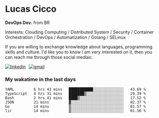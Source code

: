 # Lucas Cicco

**DevOps Dev.** from BR

Interests: Clouding Computing / Distributed System / Security / Container Orchestration / DevOps / Automatization / Golang / SELinux

If you are willing to exchange knowledge about languages, programming skills and culture. I'd like you to know I am very interested on it, then you can reach me through those social medias:

<div style="display: flex; align-items: center; gap: 10px;">
  <a href="https://www.linkedin.com/in/lucas-vitor-de-cicco" target="_blank">
    <img
      src="https://img.shields.io/badge/-LinkedIn-%230077B5?style=for-the-badge&logo=linkedin&logoColor=white"
      alt="linkedin"
      target="_blank" 
    />
  </a>
  <a href="mailto:lucasvitorx1@gmail.com">
      <img
        src="https://img.shields.io/badge/-Gmail-%23333?style=for-the-badge&logo=gmail&logoColor=white"
        alt="gmail"
        target="_blank"
      />
  </a>
</div>

### My wakatime in the last days

<!--START_SECTION:waka-->

```text
YAML         6 hrs 43 mins   ███████████░░░░░░░░░░░░░░   43.69 %
TypeScript   4 hrs 31 mins   ███████▒░░░░░░░░░░░░░░░░░   29.39 %
Bash         2 hrs 41 mins   ████▒░░░░░░░░░░░░░░░░░░░░   17.52 %
JSON         21 mins         ▓░░░░░░░░░░░░░░░░░░░░░░░░   02.37 %
Go           14 mins         ▒░░░░░░░░░░░░░░░░░░░░░░░░   01.57 %
lir          14 mins         ▒░░░░░░░░░░░░░░░░░░░░░░░░   01.56 %
```

<!--END_SECTION:waka-->
